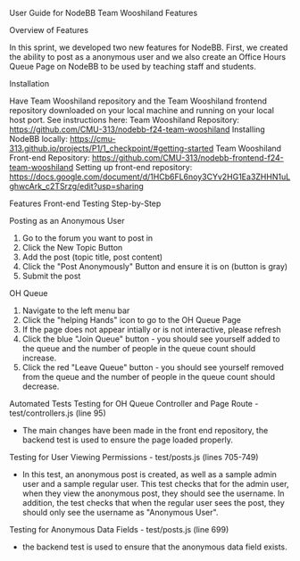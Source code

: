 User Guide for NodeBB Team Wooshiland Features

Overview of Features

In this sprint, we developed two new features for NodeBB. First, we created the ability to post as a anonymous user and we also create an Office Hours Queue Page on NodeBB to be used by teaching staff and students.

Installation

Have Team Wooshiland repository and the Team Wooshiland frontend repository downloaded on your local machine and running on your local host port.
See instructions here:
Team Wooshiland Repository: https://github.com/CMU-313/nodebb-f24-team-wooshiland
Installing NodeBB locally: https://cmu-313.github.io/projects/P1/1_checkpoint/#getting-started
Team Wooshiland Front-end Repository: https://github.com/CMU-313/nodebb-frontend-f24-team-wooshiland
Setting up front-end repository: https://docs.google.com/document/d/1HCb6FL6noy3CYv2HG1Ea3ZHHN1uLghwcArk_c2TSrzg/edit?usp=sharing

Features Front-end Testing Step-by-Step

Posting as an Anonymous User
1. Go to the forum you want to post in
2. Click the New Topic Button
3. Add the post (topic title, post content)
4. Click the "Post Anonymously" Button and ensure it is on (button is gray)
5. Submit the post

OH Queue
1. Navigate to the left menu bar
2. Click the "helping Hands" icon to go to the OH Queue Page
3. If the page does not appear intially or is not interactive, please refresh
4. Click the blue "Join Queue" button - you should see yourself added to the queue and the number of people in the queue count should increase.
5. Click the red "Leave Queue" button - you should see yourself removed from the queue and the number of people in the queue count should decrease.

Automated Tests
Testing for OH Queue Controller and Page Route - test/controllers.js (line 95)
- The main changes have been made in the front end repository, the backend test is used to ensure the page loaded properly.

Testing for User Viewing Permissions - test/posts.js (lines 705-749)
- In this test, an anonymous post is created, as well as a sample admin user and a sample regular user. This test checks that for the admin user, when they view the anonymous post, they should see the username. In addition, the test checks that when the regular user sees the post, they should only see the username as "Anonymous User".

Testing for Anonymous Data Fields - test/posts.js (line 699)
- the backend test is used to ensure that the anonymous data field exists.


